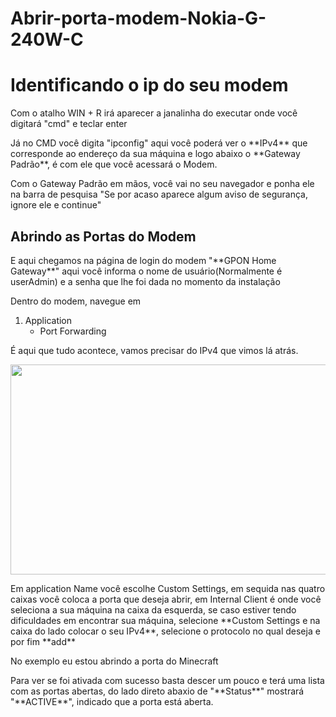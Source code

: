 # Abrir-porta-modem-Nokia-G-240W-C

<h1> Identificando o ip do seu modem </h1>

<p> Com o atalho WIN + R irá aparecer a janalinha do executar onde você digitará "cmd" e teclar enter </p>

<p> Já no CMD você digita "ipconfig" aqui você poderá ver o **IPv4** que corresponde ao endereço da sua máquina e logo abaixo o **Gateway Padrão**, é com ele que você acessará o Modem. </p>

<p> Com o Gateway Padrão em mãos, você vai no seu navegador e ponha ele na barra de pesquisa "Se por acaso aparece algum aviso de segurança, ignore ele e continue" </p>

<h2> Abrindo as Portas do Modem </h2>

<p> E aqui chegamos na página de login do modem "**GPON Home Gateway**" aqui você informa o nome de usuário(Normalmente é userAdmin)  e a senha que lhe foi dada no momento da instalação </p>

<p> Dentro do modem, navegue em </p>

1. Application
   - Port Forwarding

<p> É aqui que tudo acontece, vamos precisar do IPv4 que vimos lá atrás. </p>

<p align="center">
  <img width="763" height="336" src="https://i.imgur.com/868yQw1.png">
</p>

<p> Em application Name você escolhe Custom Settings, em sequida nas quatro caixas você coloca a porta que deseja abrir, em Internal Client é onde você seleciona a sua máquina na caixa da esquerda, se caso estiver tendo dificuldades em encontrar sua máquina, selecione **Custom Settings e na caixa do lado colocar o seu IPv4**, selecione o protocolo no qual deseja e por fim **add**  </p>

<p> No exemplo eu estou abrindo a porta do Minecraft </p>

<p> Para ver se foi ativada com sucesso basta descer um pouco e terá uma lista com as portas abertas, do lado direto abaxio de "**Status**" mostrará "**ACTIVE**", indicado que a porta está aberta. </p>

